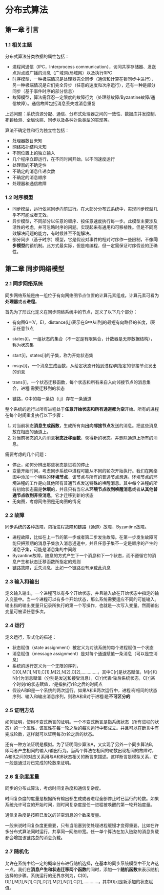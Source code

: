 # 分布式算法

## 第一章 引言

### 1.1 相关主题

分布式算法分类依据的属性包括：

+ 进程间通信（IPC，Interprocess communication），访问共享存储器、发送点对点或广播的消息（广域网/局域网）以及执行RPC
+ 时序模型，一种极端情况是处理器完全同步（通信和计算在锁同步中进行），另一种极端情况是它们完全异步（任意的速度和次序运行），还有一种是部分同步（基于事件时序的部分信息）
+ 故障模型，算法需容忍一定限度的故障行为（处理器故障/Byzantine故障/通信故障）。通信故障包括消息丢失或消息重复

上述问题：系统资源分配、通信、分布式处理器之间的一致性、数据库并发控制、死锁检测、全局快照、同步以及各种对象类型的实现等。

算法不确定性和行为独立性包括：

* 处理器数目未知
* 网络拓扑结构未知
* 不同位置上的独立输入
* 几个程序立即运行，在不同时间开始，以不同速度运行
* 处理器的不确定性
* 不确定的消息传递次数
* 不确定的消息顺序
* 处理器和通信故障

### 1.2 时序模型

* 同步模型，运行依照同步向前进行。在大部分分布式系统中，实现同步模型几乎不可能或者无效。
* 异步模型，不同部分以任意的顺序、按任意速度执行每一步。此模型主要涉及活性的考虑，并可忽略时序的问题。实现起来有通用和可移植性。但是不同高效解决问题的能力，有时候甚至不能解决。
* 部分同步（基于时序）模型，它是假设对事件的相对时序作一些限制，不像**同步模型**的锁机制。此方式最实际，但是难编程，但一定需保证时序假设的正确性。

## 第二章 同步网络模型

### 2.1 同步网络系统

同步网络系统是由一组位于有向网络图节点位置的计算元素组成，计算元素可看为**处理器**或者**进程**。

首先为了形式化定义在同步网络系统中的节点，定义了以下几个部分：

* 有向图G=(V，E)，distance(i,j)表示在G中从i到j的最短有向路径的长度，i表示任意节点


* states[i]，一组状态的集合（不一定是有限集合，计数器是无界数据结构），称为状态集


* start[i]，states[i]的子集，称为开始状态集
* msgs[i]，一个消息生成函数，从给定状态开始到进程i向指定的邻接节点发出的消息
* trans[i]，一个状态迁移函数，每个状态和所有来自入向邻接节点的消息集合，进程i需要迁移到的状态
* 链路，G中的每一条边（i,j）存在一条通道

整个系统的运行以所有进程处于**任意开始状态和所有通道都为空**开始。所有的进程在每个时间重复执行以下步骤：

1. 对当前状态**消息生成函数**，生成所有向**出向邻接节点**发送的消息。把这些消息放在相应的通道上。
2. 对当前状态的入向消息**状态迁移函数**，获得新的状态。并删除通道上所有的消息。

需要考虑的几个问题：

* 停止，如何分辨出那些状态是进程的停止
* 变量开始时间，考虑同步系统中进程可能从不同的轮次开始执行。我们在网络图中添加一个特殊的**环境节点**，该节点与所有的普通节点想连。环境节点的环境进程的工作是向其他所有普通节点发送特殊的唤醒消息。其中每个进程的所有初始状态需是**休眠**的，并且只有当它从**环境节点收到唤醒消息**或者**从其他普通节点收到非空消息**，它才迁移到新的状态
* 无向图，考虑网络图是无向图的情况

### 2.2 故障

同步系统的各种故障，包括进程故障和链路（通道）故障，Byzantine故障。

* 进程故障，比如在上一节的第一步或者第二步发生故障。在第一步发生故障可能只把预期的消息子集放入消息通道中，并且任意子集不一定是顺序的产生的消息子集，可能是消息集的中间段
* Byzantine故障，随意的方式产生下一个消息和下一个状态，而不遵循它的消息产生和状态迁移函数所指定的规则
* 链路故障，丢失消息，比如一个链路没有承载此消息

### 2.3 输入和输出

定义输入输出，一个进程可以有多个开始状态，并且输入放在开始状态中指定的输入变量中。当一个进程可以有多个开始状态，那么系统需要适应不同的可能输入。输出指的输出变量只记录所执行的第一个写操作，也就是一次写入变量。然而输出变量可被读任意多次。

### 2.4 运行

定义运行，形式化的描述：

* 状态赋值（state assignment）被定义为对该系统的每个进程赋值一个状态
* 消息赋值（message assignment）是对每个通道赋值一条消息（可以是空消息）
* 系统的运行定义为一个无限的序列，C[0],M[1],N[1],C[1],M[2],N[2],C[2],.............，其中C[r]是状态赋值，M[r]和N[r]为消息赋值（分别是发送和接受消息），C[r]代表r轮后系统状态，C[r]某个时刻r的状态赋值，r是指执行r轮之后的时间点
* 假设A和B是一个系统的两次运行。如果A和B两次运行中，进程i有相同的状态序列、输入和输出消息序列，则称A和B对于进程i是**不可区分的**

### 2.5 证明方法

如何证明，使用不变式断言的证明。一个不变式断言是指系统状态（所有进程的状态）的一个属性，该属性在每一轮之后的每次运行中都成立。并且可以在断言中有完成轮数，这样就可以证明每次r轮之后的状态。

还有一种方法证明是模拟。为了证明同步算法A，又实现了另外一个同步算法B，即两者产生相同的输入/输出行为。当两个算法在相同的轮数出现相同的故障时，A和B之间的对应关系用与A和B状态相关的断言来描述。这样断言是模拟关系，它一般是通过对已完成的轮数来证明。

### 2.6 复杂度度量

同步的分布式算法，考虑时间复杂度和通信复杂度。

时间复杂度的度量是根据所有输出都生成或者进程全部停止时已运行的轮数。如果系统允许可变的开始时间，则时间复杂度是任一进程被唤醒的第一轮开始度量。

通信复杂度是按照已发送的非空消息的个数来度量。

一般来说时间复杂度更重要，只有当阻塞到使处理进程缓慢才变得重要。比如在许多分布式算法同时运行，共享同一网络带宽。任一单个算法在加入链路的消息负载都会增加该链路总的消息负载。

### 2.7 随机化

允许在系统中给一定的概率分布进行随机选择，在基本的同步系统模型中不允许这一点。我们在**消息产生和状态迁移两个函数**的同时，添加一个**随机函数**来表示随机选择的步骤。系统运行的无界序列为，C[0]，D[1],M[1],N[1],C[1],D[2],M[2],N[2],C[2],............，其中D[r]是新添加的状态赋值。





